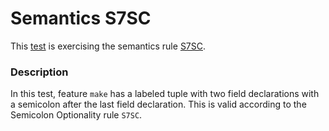 # Semantics S7SC

This [test](.) is exercising the semantics rule [S7SC](../Readme.md).

### Description

In this test, feature `make` has a labeled tuple with two field declarations with a semicolon after the last field declaration. This is valid according to the Semicolon Optionality rule `S7SC`.
